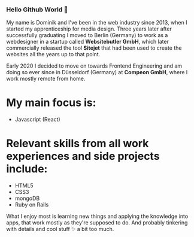 ### Hello Github World 👋

My name is Dominik and I've been in the web industry since 2013, when I started my apprenticeship for media design.
Three years later after successfully graduating I moved to Berlin (Germany) to work as a webdesigner in a startup called **Websitebutler GmbH**, which later commercially released the tool **Sitejet** that had been used to create the websites all the years up to that point.

Early 2020 I decided to move on towards Frontend Engineering and am doing so ever since in Düsseldorf (Germany) at **Compeon GmbH**, where I work mostly remote from home.

# My main focus is:
- Javascript (React)

# Relevant skills from all work experiences and side projects include:
- HTML5
- CSS3
- mongoDB
- Ruby on Rails

What I enjoy most is learning new things and applying the knowledge into apps, that work mostly as they're supposed to do. And probably tinkering with details and cool stuff ✨ a bit too much.

<!--
**DominikFischer86/DominikFischer86** is a ✨ _special_ ✨ repository because its `README.md` (this file) appears on your GitHub profile.

Here are some ideas to get you started:

- 🔭 I’m currently working on ...
- 🌱 I’m currently learning ...
- 👯 I’m looking to collaborate on ...
- 🤔 I’m looking for help with ...
- 💬 Ask me about ...
- 📫 How to reach me: ...
- 😄 Pronouns: ...
- ⚡ Fun fact: ...
-->
